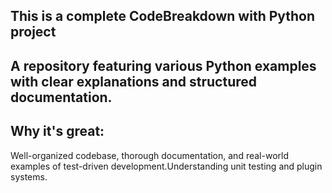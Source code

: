 ## This is a complete CodeBreakdown with Python project

## A repository featuring various Python examples with clear explanations and structured documentation.

## Why it's great: 
Well-organized codebase, thorough documentation, and real-world examples of test-driven development.Understanding unit testing and plugin systems.
 


